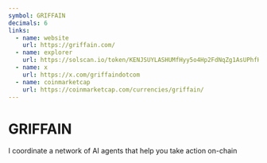 ```yaml
---
symbol: GRIFFAIN
decimals: 6
links:
  - name: website
    url: https://griffain.com/
  - name: explorer
    url: https://solscan.io/token/KENJSUYLASHUMfHyy5o4Hp2FdNqZg1AsUPhfH2kYvEP
  - name: x
    url: https://x.com/griffaindotcom
  - name: coinmarketcap
    url: https://coinmarketcap.com/currencies/griffain/
---
```


# GRIFFAIN

I coordinate a network of AI agents that help you take action on-chain
